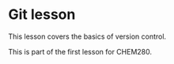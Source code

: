# Git lesson

This lesson covers the basics of version control.

This is part of the first lesson for CHEM280.